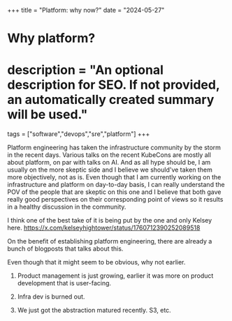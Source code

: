+++
title = "Platform: why now?"
date = "2024-05-27"

#
# Why platform?
#
# description = "An optional description for SEO. If not provided, an automatically created summary will be used."

tags = ["software","devops","sre","platform"]
+++

Platform engineering has taken the infrastructure community by the storm in the recent days. Various talks on the recent KubeCons are mostly all about platform, on par with talks on AI. And as all hype should be, I am usually on the more skeptic side and I believe we should've taken them more objectively, not as is. Even though that I am currently working on the infrastructure and platform on day-to-day basis, I can really understand the POV of the people that are skeptic on this one and I believe that both gave really good perspectives on their corresponding point of views so it results in a healthy discussion in the community. 

I think one of the best take of it is being put by the one and only Kelsey here.
https://x.com/kelseyhightower/status/1760712390252089518

On the benefit of establishing platform engineering, there are already a bunch of blogposts that talks about this.

Even though that it might seem to be obvious, why not earlier.

1. Product management is just growing, earlier it was more on product development that is user-facing.

1. Infra dev is burned out.

1. We just got the abstraction matured recently. S3, etc.